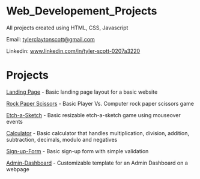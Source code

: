 # Web_Developement_Projects

All projects created using HTML, CSS, Javascript

Email: tylerclaytonscott@gmail.com

Linkedin: www.linkedin.com/in/tyler-scott-0207a3220

# Projects

[Landing Page](https://github.com/TyGuy1204/Landing-Page) - Basic landing page layout for a basic website

[Rock Paper Scissors](https://github.com/TyGuy1204/Rock-Paper-Scissors) - Basic Player Vs. Computer rock paper scissors game

[Etch-a-Sketch](https://github.com/TyGuy1204/Etch-A-Sketch) - Basic resizable etch-a-sketch game using mouseover events

[Calculator](https://github.com/TyGuy1204/Calculator) - Basic calculator that handles multiplication, division, addition, subtraction, decimals, modulo and negatives

[Sign-up-Form](https://github.com/TyGuy1204/Sign-up-form) - Basic sign-up form with simple validation

[Admin-Dashboard](https://tyguy1204.github.io/Admin-Dashboard/) - Customizable template for an Admin Dashboard on a webpage
